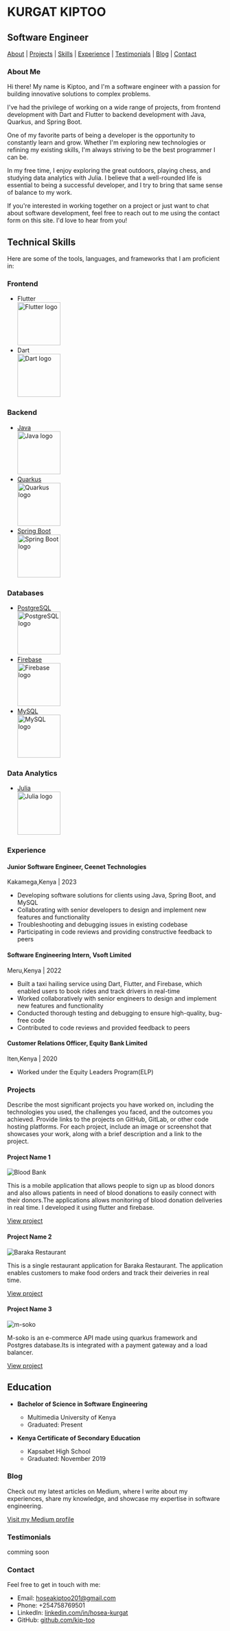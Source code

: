 <head>
  <link rel="stylesheet" href="style.css">
</head>


# KURGAT KIPTOO

## Software Engineer 
[About](#about) | [Projects](#projects) | [Skills](#skills) | [Experience](#experience) | [Testimonials](#testimonials) | [Blog](#blog) | [Contact](#contact)


### About Me
Hi there! My name is Kiptoo, and I'm a software engineer with a passion for building innovative solutions to complex problems.

 I've had the privilege of working on a wide range of projects, from frontend development with Dart and Flutter to backend development with Java, Quarkus, and Spring Boot.

One of my favorite parts of being a developer is the opportunity to constantly learn and grow. Whether I'm exploring new technologies or refining my existing skills, I'm always striving to be the best programmer I can be.

In my free time, I enjoy exploring the great outdoors, playing chess, and studying data analytics with Julia. I believe that a well-rounded life is essential to being a successful developer, and I try to bring that same sense of balance to my work.

If you're interested in working together on a project or just want to chat about software development, feel free to reach out to me using the contact form on this site. I'd love to hear from you!
## Technical Skills

Here are some of the tools, languages, and frameworks that I am proficient in:

### Frontend

* Flutter <br> <img src="https://upload.wikimedia.org/wikipedia/commons/1/17/Google-flutter-logo.png" alt="Flutter logo" width="100" height="100">
* Dart <br> <img src="https://upload.wikimedia.org/wikipedia/commons/7/7e/Dart-logo.png" alt="Dart logo" width="100" height="100">

### Backend

* [Java](https://www.java.com/) <br> <img src="https://upload.wikimedia.org/wikipedia/en/thumb/3/30/Java_programming_language_logo.svg/131px-Java_programming_language_logo.svg.png" alt="Java logo" width="100" height="100">
* [Quarkus](https://quarkus.io/) <br> <img src="https://quarkus.io/assets/images/quarkus_logo_horizontal_rgb_1280x720px.png" alt="Quarkus logo" width="100" height="100">
* [Spring Boot](https://spring.io/projects/spring-boot) <br> <img src="https://spring.io/images/spring-logo-9146a4d3298760c2e7e49595184e1975.svg" alt="Spring Boot logo" width="100" height="100">

### Databases

* [PostgreSQL](https://www.postgresql.org/) <br> <img src="https://upload.wikimedia.org/wikipedia/commons/2/29/Postgresql_elephant.svg" alt="PostgreSQL logo" width="100" height="100">
* [Firebase](https://firebase.google.com/) <br> <img src="https://www.vectorlogo.zone/logos/firebase/firebase-icon.svg" alt="Firebase logo" width="100" height="100">
* [MySQL](https://www.mysql.com/) <br> <img src="https://www.vectorlogo.zone/logos/mysql/mysql-ar21.svg" alt="MySQL logo" width="100" height="100">

### Data Analytics

* [Julia](https://julialang.org/) <br> <img src="https://upload.wikimedia.org/wikipedia/commons/thumb/6/69/Julia_prog_language.svg/1200px-Julia_prog_language.svg.png" alt="Julia logo" width="100" height="100">



### Experience

#### Junior Software Engineer, Ceenet Technologies
Kakamega,Kenya | 2023

- Developing software solutions for clients using Java, Spring Boot, and MySQL
- Collaborating with senior developers to design and implement new features and functionality
- Troubleshooting and debugging issues in existing codebase
- Participating in code reviews and providing constructive feedback to peers

#### Software Engineering Intern, Vsoft Limited
Meru,Kenya | 2022

- Built a taxi hailing service using Dart, Flutter, and Firebase, which enabled users to book rides and track drivers in real-time
- Worked collaboratively with senior engineers to design and implement new features and functionality
- Conducted thorough testing and debugging to ensure high-quality, bug-free code
- Contributed to code reviews and provided feedback to peers

#### Customer Relations Officer, Equity Bank Limited
Iten,Kenya | 2020
- Worked under the Equity Leaders Program(ELP)


### Projects

Describe the most significant projects you have worked on, including the technologies you used, the challenges you faced, and the outcomes you achieved. Provide links to the projects on GitHub, GitLab, or other code hosting platforms. For each project, include an image or screenshot that showcases your work, along with a brief description and a link to the project.

#### Project Name 1

![Blood Bank](/assets/blood-bank.png)

This is a mobile application that allows people to sign up as blood donors and also allows patients in need of blood donations to easily connect with their donors.The applications allows monitoring of blood donation deliveries in real time. I developed it using flutter and firebase.

[View project](https://github.com/kip-too/blood_bank)

#### Project Name 2

![Baraka Restaurant](/assets/baraka.png)

This is a single restaurant application for Baraka Restaurant. The application enables customers to make food orders and track their deiveries in real time.

[View project](https://github.com/kip-too/Baraka-Restaurant)

#### Project Name 3

![m-soko](/assets/m-soko.png)

M-soko is an e-commerce API made using quarkus framework and Postgres database.Its is integrated with a payment gateway and a load balancer.

[View project](https://github.com/kip-too/m-soko)

## Education

- **Bachelor of Science in Software Engineering**
  - Multimedia University of Kenya
  - Graduated: Present

- **Kenya Certificate of Secondary Education**
  - Kapsabet High School
  - Graduated: November 2019



### Blog

Check out my latest articles on Medium, where I write about my experiences, share my knowledge, and showcase my expertise in software engineering.

[Visit my Medium profile](https://medium.com/@hoseakiptoo201)


### Testimonials
comming soon

### Contact

Feel free to get in touch with me:

- Email: [hoseakiptoo201@gmail.com](mailto:hoseakiptoo201@gmail.com)
- Phone: +254758769501
- LinkedIn: [linkedin.com/in/hosea-kurgat](https://www.linkedin.com/in/hosea-kurgat/)
- GitHub: [github.com/kip-too](https://github.com/kip-too)



